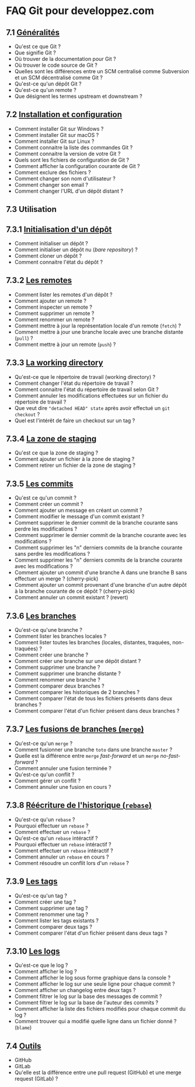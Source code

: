 # FAQ Git pour developpez.com

## 7.1 [Généralités](faq-content/faq-7.1-generalites.md)

- Qu'est ce que Git ?
- Que signifie Git ?
- Où trouver de la documentation pour Git ?
- Où trouver le code source de Git ?
- Quelles sont les différences entre un SCM centralisé comme Subversion et un SCM décentralisé comme Git ?
- Qu'est-ce qu'un dépôt Git ?
- Qu'est-ce qu'un remote ?
- Que désignent les termes upstream et downstream ?

## 7.2 [Installation et configuration](faq-content/faq-7.2-install-config.md)

- Comment installer Git sur Windows ?
- Comment installer Git sur macOS ?
- Comment installer Git sur Linux ?
- Comment connaitre la liste des commandes Git ?
- Comment connaitre la version de votre Git ?
- Quels sont les fichiers de configuration de Git ?
- Comment afficher la configuration courante de Git ?
- Comment exclure des fichiers ?
- Comment changer son nom d'utilisateur ?
- Comment changer son email ?
- Comment changer l'URL d'un dépôt distant ?

## 7.3 Utilisation

## 7.3.1 [Initialisation d'un dépôt](faq-content/faq-7.3.1-initialisation-repository.md)

- Comment initialiser un dépôt ?
- Comment initialiser un dépôt nu (*bare repository*) ?
- Comment cloner un dépôt ?
- Comment connaitre l'état du dépôt ?

## 7.3.2 [Les remotes](faq-content/faq-7.3.2-remotes.md)

- Comment lister les remotes d'un dépôt ?
- Comment ajouter un remote ?
- Comment inspecter un remote ?
- Comment supprimer un remote ?
- Comment renommer un remote ?
- Comment mettre à jour la représentation locale d'un remote (`fetch`) ?
- Comment mettre à jour une branche locale avec une branche distante (`pull`) ?
- Comment mettre à jour un remote (`push`) ?

## 7.3.3 [La working directory](faq-content/faq-7.3.3-working-directory.md)

- Qu'est-ce que le répertoire de travail (working directory) ?
- Comment changer l'état du répertoire de travail ?
- Comment connaitre l'état du répertoire de travail selon Git ?
- Comment annuler les modifications effectuées sur un fichier du répertoire de travail ?
- Que veut dire `"detached HEAD" state` après avoir effectué un `git checkout` ?
- Quel est l'intérêt de faire un checkout sur un tag ?

## 7.3.4 [La zone de staging](faq-content/faq-7.3.4-zone-staging.md)

- Qu'est ce que la zone de staging ?
- Comment ajouter un fichier à la zone de staging ?
- Comment retirer un fichier de la zone de staging ?

## 7.3.5 [Les commits](faq-content/faq-7.3.5-les-commits.md)

- Qu'est ce qu'un commit ?
- Comment créer un commit ?
- Comment ajouter un message en créant un commit ?
- Comment modifier le message d'un commit existant ?
- Comment supprimer le dernier commit de la branche courante sans perdre les modifications ?
- Comment supprimer le dernier commit de la branche courante avec les modifications ?
- Comment supprimer les "n" derniers commits de la branche courante sans perdre les modifications ?
- Comment supprimer les "n" derniers commits de la branche courante avec les modifications ?
- Comment ajouter un commit d'une branche A dans une branche B sans effectuer un merge ? (cherry-pick)
- Comment ajouter un commit provenant d'une branche d'un autre dépôt à la branche courante de ce dépôt ? (cherry-pick)
- Comment annuler un commit existant ? (revert)

## 7.3.6 [Les branches](faq-content/faq-7.3.6-les-branches.md)

- Qu'est-ce qu'une branche ?
- Comment lister les branches locales ?
- Comment lister toutes les branches (locales, distantes, traquées, non-traquées) ?
- Comment créer une branche ?
- Comment créer une branche sur une dépôt distant ?
- Comment supprimer une branche ?
- Comment supprimer une branche distante ?
- Comment renommer une branche ?
- Comment comparer deux branches ?
- Comment comparer les historiques de 2 branches ?
- Comment comparer l'état de tous les fichiers présents dans deux branches ?
- Comment comparer l'état d'un fichier présent dans deux branches ?

## 7.3.7 [Les fusions de branches (`merge`)](faq-content/faq-7.3.7-merge.md)

- Qu'est-ce qu'un `merge` ?
- Comment fusionner une branche `toto` dans une branche `master` ?
- Quelle est la différence entre `merge` *fast-forward* et un `merge` *no-fast-forward* ?
- Comment annuler une fusion terminée ?
- Qu'est-ce qu'un conflit ?
- Comment gérer un conflit ?
- Comment annuler une fusion en cours ?

## 7.3.8 [Réécriture de l'historique (`rebase`)](faq-content/faq-7.3.8-rebase.md)

- Qu'est-ce qu'un `rebase` ?
- Pourquoi effectuer un `rebase` ?
- Comment effectuer un `rebase` ?
- Qu'est-ce qu'un `rebase` intéractif ?
- Pourquoi effectuer un `rebase` intéractif ?
- Comment effectuer un `rebase` intéractif ?
- Comment annuler un `rebase` en cours ?
- Comment résoudre un conflit lors d'un `rebase` ?

## 7.3.9 [Les tags](faq-content/faq-7.3.9-tags.md)

- Qu'est-ce qu'un tag ?
- Comment créer une tag ?
- Comment supprimer une tag ?
- Comment renommer une tag ?
- Comment lister les tags existants ?
- Comment comparer deux tags ?
- Comment comparer l'état d'un fichier présent dans deux tags ?

## 7.3.10 [Les logs](faq-content/faq-7.3.10-logs.md)

- Qu'est-ce que le log ?
- Comment afficher le log ?
- Comment afficher le log sous forme graphique dans la console ?
- Comment afficher le log sur une seule ligne pour chaque commit ?
- Comment afficher un changelog entre deux tags ?
- Comment filtrer le log sur la base des messages de commit ?
- Comment filtrer le log sur la base de l'auteur des commits ?
- Comment afficher la liste des fichiers modifiés pour chaque commit du log ?
- Comment trouver qui a modifié quelle ligne dans un fichier donné ? (`blame`)

## 7.4 [Outils](faq-content/faq-7.4-outils.md)

- GitHub
- GitLab
- Qu'elle est la différence entre une pull request (GitHub) et une merge request (GitLab) ?

